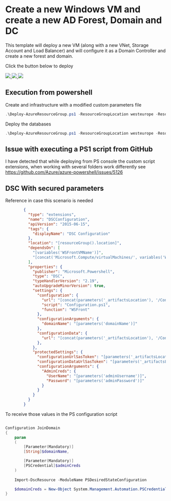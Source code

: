 # Create a new Windows VM and create a new AD Forest, Domain and DC

This template will deploy a new VM (along with a new VNet, Storage Account and Load Balancer) and will configure it as a Domain Controller and create a new forest and domain.

Click the button below to deploy

<a href="https://portal.azure.com/#create/Microsoft.Template/uri/https%3A%2F%2Fraw.githubusercontent.com%2FAzure%2Fazure-quickstart-templates%2Fmaster%2Factive-directory-new-domain%2Fazuredeploy.json" target="_blank">
    <img src="http://azuredeploy.net/deploybutton.png"/>
</a>
<a href="https://portal.azure.us/#create/Microsoft.Template/uri/https%3A%2F%2Fraw.githubusercontent.com%2FAzure%2Fazure-quickstart-templates%2Fmaster%2Factive-directory-new-domain%2Fazuredeploy.json" target="_blank">
    <img src="http://azuredeploy.net/AzureGov.png"/>
</a>
<a href="http://armviz.io/#/?load=https%3A%2F%2Fraw.githubusercontent.com%2FAzure%2Fazure-quickstart-templates%2Fmaster%2Factive-directory-new-domain%2Fazuredeploy.json" target="_blank">
    <img src="http://armviz.io/visualizebutton.png"/>
</a>

## Execution from powershell

Create and infrastructure with a modified custom parameters file

```powershell
.\Deploy-AzureResourceGroup.ps1 -ResourceGroupLocation westeurope -ResourceGroupName WsCompactMasterAsg -TemplateParametersFile .\wscompactasg.parameters.json -UploadArtifacts
```

Deploy the databases

```powershell
.\Deploy-AzureResourceGroup.ps1 -ResourceGroupLocation westeurope -ResourceGroupName WsCompactAsgDB -TemplateParametersFile .\sql.parameters.json -TemplateFile .\azure-sql.json
```



## Issue with executing a PS1 script from GitHub

I have detected that while deploying from PS console the custom script extensions, when working with several folders work differently see https://github.com/Azure/azure-powershell/issues/5126

## DSC With secured parameters

Reference in case this scenario is needed

```json
        {
          "type": "extensions",
          "name": "DSCConfiguration",
          "apiVersion": "2015-06-15",
          "tags": {
            "displayName": "DSC Configuration"
          },
          "location": "[resourceGroup().location]",
          "dependsOn": [
            "[variables('WSFrontVMName')]",
            "[concat('Microsoft.Compute/virtualMachines/', variables('WSFrontVMName'), '/extensions/joindomain')]"
          ],
          "properties": {
            "publisher": "Microsoft.Powershell",
            "type": "DSC",
            "typeHandlerVersion": "2.19",
            "autoUpgradeMinorVersion": true,
            "settings": {
              "configuration": {
                "url": "[concat(parameters('_artifactsLocation'), '/Configuration.zip')]",
                "script": "Configuration.ps1",
                "function": "WSFront"
              },
              "configurationArguments": {
                "domainName": "[parameters('domainName')]"
              },
			  "configurationData": {
				"url": "[concat(parameters('_artifactsLocation'), '/Configuration.psd1')]"
			  },
            },
            "protectedSettings": {
              "configurationUrlSasToken": "[parameters('_artifactsLocationSasToken')]",
			  "configurationDataUrlSasToken": "[parameters('_artifactsLocationSasToken')]",
              "configurationArguments": {
                "AdminCreds": {
                  "UserName": "[parameters('adminUsername')]",
                  "Password": "[parameters('adminPassword')]"
                }
              }
            }
          }
        }
```

To receive those values in the PS configuration script

```powershell

Configuration JoinDomain
{
	param 
    ( 
        [Parameter(Mandatory)]
        [String]$domainName,

        [Parameter(Mandatory)]
        [PSCredential]$adminCreds
    ) 
    
    Import-DscResource -ModuleName PSDesiredStateConfiguration

    $domainCreds = New-Object System.Management.Automation.PSCredential ("$domainName\$($adminCreds.UserName)", $adminCreds.Password)
}
```